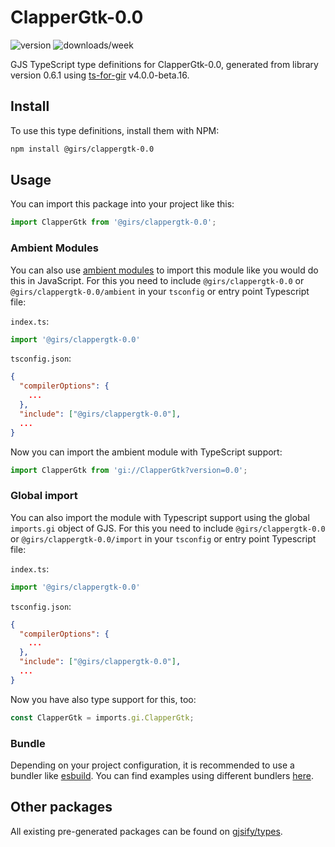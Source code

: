 
# ClapperGtk-0.0

![version](https://img.shields.io/npm/v/@girs/clappergtk-0.0)
![downloads/week](https://img.shields.io/npm/dw/@girs/clappergtk-0.0)


GJS TypeScript type definitions for ClapperGtk-0.0, generated from library version 0.6.1 using [ts-for-gir](https://github.com/gjsify/ts-for-gir) v4.0.0-beta.16.


## Install

To use this type definitions, install them with NPM:
```bash
npm install @girs/clappergtk-0.0
```

## Usage

You can import this package into your project like this:
```ts
import ClapperGtk from '@girs/clappergtk-0.0';
```

### Ambient Modules

You can also use [ambient modules](https://github.com/gjsify/ts-for-gir/tree/main/packages/cli#ambient-modules) to import this module like you would do this in JavaScript.
For this you need to include `@girs/clappergtk-0.0` or `@girs/clappergtk-0.0/ambient` in your `tsconfig` or entry point Typescript file:

`index.ts`:
```ts
import '@girs/clappergtk-0.0'
```

`tsconfig.json`:
```json
{
  "compilerOptions": {
    ...
  },
  "include": ["@girs/clappergtk-0.0"],
  ...
}
```

Now you can import the ambient module with TypeScript support: 

```ts
import ClapperGtk from 'gi://ClapperGtk?version=0.0';
```

### Global import

You can also import the module with Typescript support using the global `imports.gi` object of GJS.
For this you need to include `@girs/clappergtk-0.0` or `@girs/clappergtk-0.0/import` in your `tsconfig` or entry point Typescript file:

`index.ts`:
```ts
import '@girs/clappergtk-0.0'
```

`tsconfig.json`:
```json
{
  "compilerOptions": {
    ...
  },
  "include": ["@girs/clappergtk-0.0"],
  ...
}
```

Now you have also type support for this, too:

```ts
const ClapperGtk = imports.gi.ClapperGtk;
```

### Bundle

Depending on your project configuration, it is recommended to use a bundler like [esbuild](https://esbuild.github.io/). You can find examples using different bundlers [here](https://github.com/gjsify/ts-for-gir/tree/main/examples).

## Other packages

All existing pre-generated packages can be found on [gjsify/types](https://github.com/gjsify/types).

